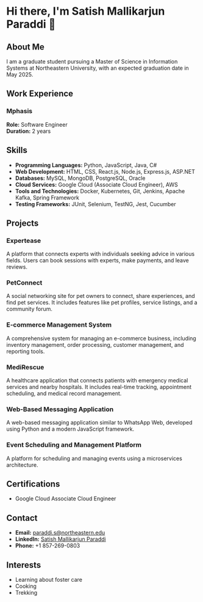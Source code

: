 # Hi there, I'm Satish Mallikarjun Paraddi 👋

## About Me

I am a graduate student pursuing a Master of Science in Information Systems at Northeastern University, with an expected graduation date in May 2025. 
## Work Experience

### Mphasis
**Role:** Software Engineer  
**Duration:** 2 years  

## Skills

- **Programming Languages:** Python, JavaScript, Java, C#
- **Web Development:** HTML, CSS, React.js, Node.js, Express.js, ASP.NET
- **Databases:** MySQL, MongoDB, PostgreSQL, Oracle
- **Cloud Services:** Google Cloud (Associate Cloud Engineer), AWS
- **Tools and Technologies:** Docker, Kubernetes, Git, Jenkins, Apache Kafka, Spring Framework
- **Testing Frameworks:** JUnit, Selenium, TestNG, Jest, Cucumber

## Projects



### Expertease
A platform that connects experts with individuals seeking advice in various fields. Users can book sessions with experts, make payments, and leave reviews.

### PetConnect
A social networking site for pet owners to connect, share experiences, and find pet services. It includes features like pet profiles, service listings, and a community forum.

### E-commerce Management System
A comprehensive system for managing an e-commerce business, including inventory management, order processing, customer management, and reporting tools.

### MediRescue
A healthcare application that connects patients with emergency medical services and nearby hospitals. It includes real-time tracking, appointment scheduling, and medical record management.
### Web-Based Messaging Application
A web-based messaging application similar to WhatsApp Web, developed using Python and a modern JavaScript framework.

### Event Scheduling and Management Platform
A platform for scheduling and managing events using a microservices architecture.

## Certifications

- Google Cloud Associate Cloud Engineer

## Contact

- **Email:** [paraddi.s@northeastern.edu](mailto:paraddi.s@northeastern.edu)
- **LinkedIn:** [Satish Mallikarjun Paraddi](https://www.linkedin.com/in/satish-mallikarjun-paraddi)
- **Phone:** +1 857-269-0803

## Interests

- Learning about foster care
- Cooking
- Trekking
